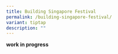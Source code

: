 ```yaml
---
title: Building Singapore Festival
permalink: /building-singapore-festival/
variant: tiptap
description: ""
---
```

<p><strong>work in progress</strong>
</p>
<p></p>